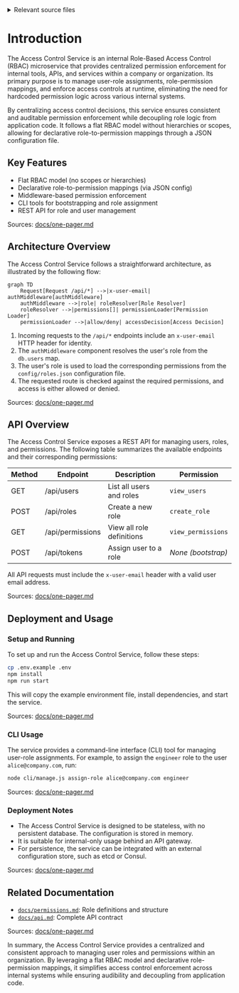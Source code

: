 <details>
<summary>Relevant source files</summary>

The following files were used as context for generating this wiki page:

- [README.md](https://github.com/agattani123/access-control-service/blob/main/README.md)
- [docs/one-pager.md](https://github.com/agattani123/access-control-service/blob/main/docs/one-pager.md)

</details>

# Introduction

The Access Control Service is an internal Role-Based Access Control (RBAC) microservice that provides centralized permission enforcement for internal tools, APIs, and services within a company or organization. Its primary purpose is to manage user-role assignments, role-permission mappings, and enforce access controls at runtime, eliminating the need for hardcoded permission logic across various internal systems.

By centralizing access control decisions, this service ensures consistent and auditable permission enforcement while decoupling role logic from application code. It follows a flat RBAC model without hierarchies or scopes, allowing for declarative role-to-permission mappings through a JSON configuration file.

## Key Features

- Flat RBAC model (no scopes or hierarchies)
- Declarative role-to-permission mappings (via JSON config)
- Middleware-based permission enforcement
- CLI tools for bootstrapping and role assignment
- REST API for role and user management

Sources: [docs/one-pager.md](https://github.com/agattani123/access-control-service/blob/main/docs/one-pager.md)

## Architecture Overview

The Access Control Service follows a straightforward architecture, as illustrated by the following flow:

```mermaid
graph TD
    Request[Request /api/*] -->|x-user-email| authMiddleware[authMiddleware]
    authMiddleware -->|role| roleResolver[Role Resolver]
    roleResolver -->|permissions[]| permissionLoader[Permission Loader]
    permissionLoader -->|allow/deny| accessDecision[Access Decision]
```

1. Incoming requests to the `/api/*` endpoints include an `x-user-email` HTTP header for identity.
2. The `authMiddleware` component resolves the user's role from the `db.users` map.
3. The user's role is used to load the corresponding permissions from the `config/roles.json` configuration file.
4. The requested route is checked against the required permissions, and access is either allowed or denied.

Sources: [docs/one-pager.md](https://github.com/agattani123/access-control-service/blob/main/docs/one-pager.md)

## API Overview

The Access Control Service exposes a REST API for managing users, roles, and permissions. The following table summarizes the available endpoints and their corresponding permissions:

| Method | Endpoint         | Description                   | Permission         |
|--------|------------------|-------------------------------|--------------------|
| GET    | /api/users       | List all users and roles      | `view_users`       |
| POST   | /api/roles       | Create a new role             | `create_role`      |
| GET    | /api/permissions | View all role definitions     | `view_permissions` |
| POST   | /api/tokens      | Assign user to a role         | *None (bootstrap)* |

All API requests must include the `x-user-email` header with a valid user email address.

Sources: [docs/one-pager.md](https://github.com/agattani123/access-control-service/blob/main/docs/one-pager.md)

## Deployment and Usage

### Setup and Running

To set up and run the Access Control Service, follow these steps:

```bash
cp .env.example .env
npm install
npm run start
```

This will copy the example environment file, install dependencies, and start the service.

Sources: [docs/one-pager.md](https://github.com/agattani123/access-control-service/blob/main/docs/one-pager.md)

### CLI Usage

The service provides a command-line interface (CLI) tool for managing user-role assignments. For example, to assign the `engineer` role to the user `alice@company.com`, run:

```bash
node cli/manage.js assign-role alice@company.com engineer
```

Sources: [docs/one-pager.md](https://github.com/agattani123/access-control-service/blob/main/docs/one-pager.md)

### Deployment Notes

- The Access Control Service is designed to be stateless, with no persistent database. The configuration is stored in memory.
- It is suitable for internal-only usage behind an API gateway.
- For persistence, the service can be integrated with an external configuration store, such as etcd or Consul.

Sources: [docs/one-pager.md](https://github.com/agattani123/access-control-service/blob/main/docs/one-pager.md)

## Related Documentation

- [`docs/permissions.md`](docs/permissions.md): Role definitions and structure
- [`docs/api.md`](docs/api.md): Complete API contract

Sources: [docs/one-pager.md](https://github.com/agattani123/access-control-service/blob/main/docs/one-pager.md)

In summary, the Access Control Service provides a centralized and consistent approach to managing user roles and permissions within an organization. By leveraging a flat RBAC model and declarative role-permission mappings, it simplifies access control enforcement across internal systems while ensuring audibility and decoupling from application code.